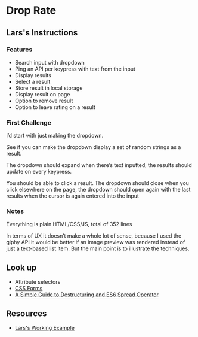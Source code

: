 # Drop Rate

## Lars's Instructions

### Features

- Search input with dropdown
- Ping an API per keypress with text from the input
- Display results
- Select a result
- Store result in local storage
- Display result on page
- Option to remove result
- Option to leave rating on a result

### First Challenge

I’d start with just making the dropdown.

See if you can make the dropdown display a set of random strings as a result.

The dropdown should expand when there’s text inputted, the results should update on every keypress.

You should be able to click a result. The dropdown should close when you click elsewhere on the page, the dropdown should open again with the last results when the cursor is again entered into the input

### Notes

Everything is plain HTML/CSS/JS, total of 352 lines

In terms of UX it doesn’t make a whole lot of sense, because I used the giphy API it would be better if an image preview was rendered instead of just a text-based list item. But the main point is to illustrate the techniques.

## Look up

- Attribute selectors
- [CSS Forms](https://www.w3schools.com/css/css_form.asp)
- [A Simple Guide to Destructuring and ES6 Spread Operator](https://codeburst.io/a-simple-guide-to-destructuring-and-es6-spread-operator-e02212af5831)

## Resources

- [Lars's Working Example](https://datene.github.io/droprate/index.html)